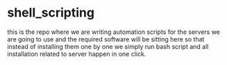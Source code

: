 # shell_scripting

this is the repo where we are writing automation scripts for the servers we are going to use and the required software will be sitting here so that instead of installing them one by one we simply run bash script and all installation related to server happen in one click.
